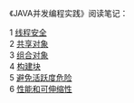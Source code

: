 《JAVA并发编程实践》阅读笔记：

   1 [线程安全](src/main/java/com/archer/threadsafety/thread-safety.md) <br/>
   2 [共享对象](src/main/java/com/archer/sharingobjects/sharing-objects.md) <br/>
   3 [组合对象](src/main/java/com/archer/composingobjects/composing-objects.md) </br>
   4 [构建块](src/main/java/com/archer/buildingblocks/building-blocks.md) </br>
   5 [避免活跃度危险](src/main/java/com/archer/avoidinglivenesshazards/avoiding-liveness-hazards.md) </br>
   6 [性能和可伸缩性](src/main/java/com/archer/performance/performance.md) </br>